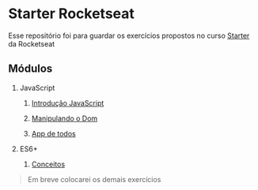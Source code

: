 # Starter Rocketseat

Esse repositório foi para guardar os exercícios propostos no curso [Starter](https://app.rocketseat.com.br/journey/starter) da Rocketseat

## Módulos

1. JavaScript
    1. [Introdução JavaScript](https://github.com/arturbruno17/starter-rocketseat/tree/master/JavaScript/Desafio%20-%20M%C3%B3dulo%201)

    2. [Manipulando o Dom](https://github.com/arturbruno17/starter-rocketseat/tree/master/JavaScript/Desafio%20-%20M%C3%B3dulo%202)

    3. [App de todos](https://github.com/arturbruno17/starter-rocketseat/tree/master/JavaScript/Desafio%20-%20M%C3%B3dulo%203)

2. ES6+
    1. [Conceitos](https://github.com/arturbruno17/starter-rocketseat/tree/master/ES6%2B/Desafio%20-%20M%C3%B3dulo%201)

> Em breve colocarei os demais exercícios
